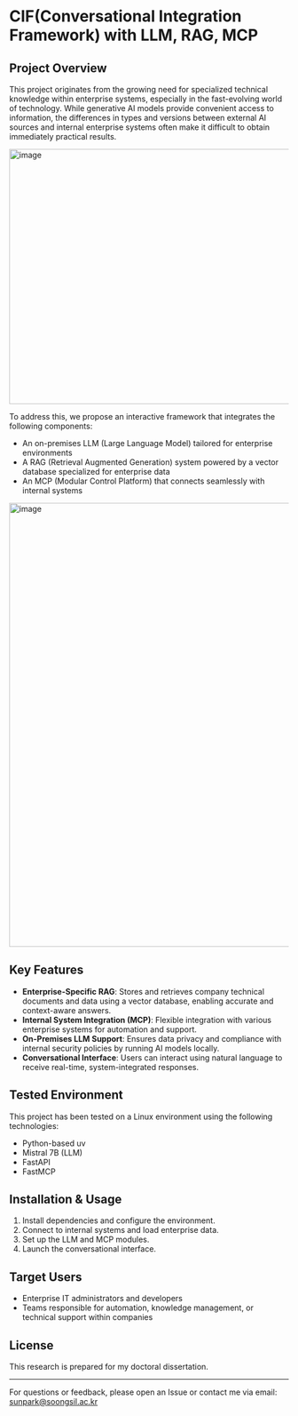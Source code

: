 # CIF(Conversational Integration Framework) with LLM, RAG, MCP

## Project Overview

This project originates from the growing need for specialized technical knowledge within enterprise systems, especially in the fast-evolving world of technology. While generative AI models provide convenient access to information, the differences in types and versions between external AI sources and internal enterprise systems often make it difficult to obtain immediately practical results.

<img width="1028" height="459" alt="image" src="https://github.com/user-attachments/assets/0c2b04ac-f577-4c8d-81d5-8758398ff22e" />

To address this, we propose an interactive framework that integrates the following components:
- An on-premises LLM (Large Language Model) tailored for enterprise environments
- A RAG (Retrieval Augmented Generation) system powered by a vector database specialized for enterprise data
- An MCP (Modular Control Platform) that connects seamlessly with internal systems

<img width="1703" height="799" alt="image" src="https://github.com/user-attachments/assets/6434bd9a-82a9-4530-9077-9123d3fb0c7b" />

## Key Features

- **Enterprise-Specific RAG**: Stores and retrieves company technical documents and data using a vector database, enabling accurate and context-aware answers.
- **Internal System Integration (MCP)**: Flexible integration with various enterprise systems for automation and support.
- **On-Premises LLM Support**: Ensures data privacy and compliance with internal security policies by running AI models locally.
- **Conversational Interface**: Users can interact using natural language to receive real-time, system-integrated responses.

## Tested Environment

This project has been tested on a Linux environment using the following technologies:
- Python-based uv
- Mistral 7B (LLM)
- FastAPI
- FastMCP

## Installation & Usage

1. Install dependencies and configure the environment.
2. Connect to internal systems and load enterprise data.
3. Set up the LLM and MCP modules.
4. Launch the conversational interface.

## Target Users

- Enterprise IT administrators and developers
- Teams responsible for automation, knowledge management, or technical support within companies

## License

This research is prepared for my doctoral dissertation.

---

For questions or feedback, please open an Issue or contact me via email: sunpark@soongsil.ac.kr
